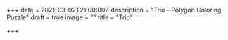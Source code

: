 +++
date = 2021-03-02T21:00:00Z
description = "Trio - Polygon Coloring Puzzl‪e‬"
draft = true
image = ""
title = "Trio"

+++
